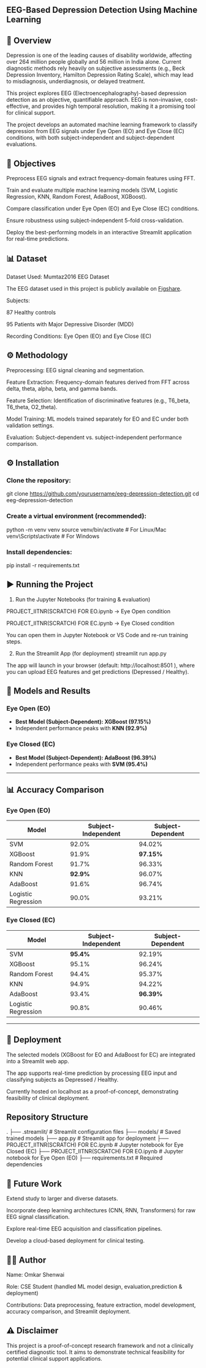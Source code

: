 ## EEG-Based Depression Detection Using Machine Learning
## 📌 Overview

Depression is one of the leading causes of disability worldwide, affecting over 264 million people globally and 56 million in India alone. Current diagnostic methods rely heavily on subjective assessments (e.g., Beck Depression Inventory, Hamilton Depression Rating Scale), which may lead to misdiagnosis, underdiagnosis, or delayed treatment.

This project explores EEG (Electroencephalography)-based depression detection as an objective, quantifiable approach. EEG is non-invasive, cost-effective, and provides high temporal resolution, making it a promising tool for clinical support.

The project develops an automated machine learning framework to classify depression from EEG signals under Eye Open (EO) and Eye Close (EC) conditions, with both subject-independent and subject-dependent evaluations.

## 🎯 Objectives

Preprocess EEG signals and extract frequency-domain features using FFT.

Train and evaluate multiple machine learning models (SVM, Logistic Regression, KNN, Random Forest, AdaBoost, XGBoost).

Compare classification under Eye Open (EO) and Eye Close (EC) conditions.

Ensure robustness using subject-independent 5-fold cross-validation.

Deploy the best-performing models in an interactive Streamlit application for real-time predictions.

## 📊 Dataset

Dataset Used: Mumtaz2016 EEG Dataset

The EEG dataset used in this project is publicly available on [Figshare](https://figshare.com/articles/dataset/EEG-based_Diagnosis_and_Treatment_Outcome_Prediction).  

Subjects:

87 Healthy controls

95 Patients with Major Depressive Disorder (MDD)

Recording Conditions: Eye Open (EO) and Eye Close (EC)

## ⚙️ Methodology

Preprocessing: EEG signal cleaning and segmentation.

Feature Extraction: Frequency-domain features derived from FFT across delta, theta, alpha, beta, and gamma bands.

Feature Selection: Identification of discriminative features (e.g., T6_beta, T6_theta, O2_theta).

Model Training: ML models trained separately for EO and EC under both validation settings.

Evaluation: Subject-dependent vs. subject-independent performance comparison.

## ⚙️ Installation

### Clone the repository:

git clone https://github.com/yourusername/eeg-depression-detection.git
cd eeg-depression-detection


### Create a virtual environment (recommended):

python -m venv venv
source venv/bin/activate   # For Linux/Mac
venv\Scripts\activate      # For Windows


### Install dependencies:

pip install -r requirements.txt

## ▶️ Running the Project
1. Run the Jupyter Notebooks (for training & evaluation)

PROJECT_IITNR(SCRATCH) FOR EO.ipynb → Eye Open condition

PROJECT_IITNR(SCRATCH) FOR EC.ipynb → Eye Closed condition

You can open them in Jupyter Notebook or VS Code and re-run training steps.

2. Run the Streamlit App (for deployment)
streamlit run app.py


The app will launch in your browser (default: http://localhost:8501
), where you can upload EEG features and get predictions (Depressed / Healthy).

## 🚀 Models and Results

### Eye Open (EO)
- **Best Model (Subject-Dependent): XGBoost (97.15%)**
- Independent performance peaks with **KNN (92.9%)**

### Eye Closed (EC)
- **Best Model (Subject-Dependent): AdaBoost (96.39%)**
- Independent performance peaks with **SVM (95.4%)**

---

## 📊 Accuracy Comparison

### Eye Open (EO)
| Model               | Subject-Independent | Subject-Dependent |
|----------------------|---------------------|-------------------|
| SVM                 | 92.0%              | 94.02%           |
| XGBoost             | 91.9%              | **97.15%**       |
| Random Forest       | 91.7%              | 96.33%           |
| KNN                 | **92.9%**          | 96.07%           |
| AdaBoost            | 91.6%              | 96.74%           |
| Logistic Regression | 90.0%              | 93.21%           |

### Eye Closed (EC)
| Model               | Subject-Independent | Subject-Dependent |
|----------------------|---------------------|-------------------|
| SVM                 | **95.4%**          | 92.19%           |
| XGBoost             | 95.1%              | 96.24%           |
| Random Forest       | 94.4%              | 95.37%           |
| KNN                 | 94.9%              | 94.22%           |
| AdaBoost            | 93.4%              | **96.39%**       |
| Logistic Regression | 90.8%              | 90.46%           |

---
## 🚀 Deployment

The selected models (XGBoost for EO and AdaBoost for EC) are integrated into a Streamlit web app.

The app supports real-time prediction by processing EEG input and classifying subjects as Depressed / Healthy.

Currently hosted on localhost as a proof-of-concept, demonstrating feasibility of clinical deployment.

## Repository Structure

.
├── .streamlit/ # Streamlit configuration files
├── models/ # Saved trained models
├── app.py # Streamlit app for deployment
├── PROJECT_IITNR(SCRATCH) FOR EC.ipynb # Jupyter notebook for Eye Closed (EC)
├── PROJECT_IITNR(SCRATCH) FOR EO.ipynb # Jupyter notebook for Eye Open (EO)
├── requirements.txt # Required dependencies

## 🔮 Future Work

Extend study to larger and diverse datasets.

Incorporate deep learning architectures (CNN, RNN, Transformers) for raw EEG signal classification.

Explore real-time EEG acquisition and classification pipelines.

Develop a cloud-based deployment for clinical testing.

## 👨‍💻 Author

Name: Omkar Shenwai

Role: CSE Student (handled ML model design, evaluation,prediction & deployment)

Contributions: Data preprocessing, feature extraction, model development, accuracy comparison, and Streamlit deployment.  

## ⚠️ Disclaimer

This project is a proof-of-concept research framework and not a clinically certified diagnostic tool. It aims to demonstrate technical feasibility for potential clinical support applications.
